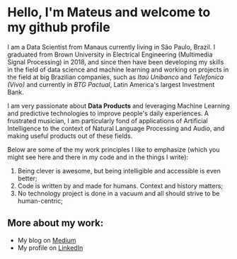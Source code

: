 # Hello, I'm Mateus and welcome to my github profile

I am a Data Scientist from Manaus currently living in São Paulo, Brazil. I graduated from Brown University in Electrical Engineering (Multimedia Signal Processing) in 2018, and since then have been developing my skills in the field of data science and machine learning and working on projects in the field at big Brazilian companies, such as *Itaú Unibanco* and *Telefonica (Vivo)* and currently in *BTG Pactual*, Latin America's largest Investment Bank.

I am very passionate about **Data Products** and leveraging Machine Learning and predictive technologies to improve people's daily experiences. A frustrated musician, I am particularly fond of applications of Artificial Intelligence to the context of Natural Language Processing and Audio, and making useful products out of these fields. 

Below are some of the my work principles I like to emphasize (which you might see here and there in my code and in the things I write):

1. Being clever is awesome, but being intelligible and accessible is even better;
2. Code is written by and made for humans. Context and history matters;
3. No technology project is done in a vacuum and all should strive to be human-centric;


## More about my work:
- My blog on [Medium](https://mateuspicanco.medium.com/)
- My profile on [LinkedIn](https://www.linkedin.com/in/mateuspicanco/)

